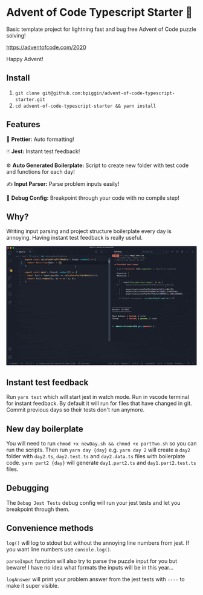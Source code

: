 # Advent of Code Typescript Starter 🎄

Basic template project for lightning fast and bug free Advent of Code puzzle solving!

https://adventofcode.com/2020

Happy Advent!

## Install

1. `git clone git@github.com:bpiggin/advent-of-code-typescript-starter.git`
2. `cd advent-of-code-typescript-starter && yarn install`

## Features

💅 **Prettier:** Auto formatting!

🃏 **Jest:** Instant test feedback!

⚙️ **Auto Generated Boilerplate:** Script to create new folder with test code and functions for each day!

✍️ **Input Parser:** Parse problem inputs easily!

🐛 **Debug Config:** Breakpoint through your code with no compile step!

## Why?

Writing input parsing and project structure boilerplate every day is annoying. Having instant test feedback is really useful.

![](misc/example.gif)

## Instant test feedback

Run `yarn test` which will start jest in watch mode. Run in vscode terminal for instant feedback. By default it will run for files that have changed in git. Commit previous days so their tests don't run anymore.

## New day boilerplate

You will need to run `chmod +x newDay.sh && chmod +x partTwo.sh` so you can run the scripts.
Then run `yarn day {day}` e.g. `yarn day 2` will create a `day2` folder with `day2.ts`, `day2.test.ts` and `day2.data.ts` files with boilerplate code.
`yarn part2 {day}` will generate `day1.part2.ts` and `day1.part2.test.ts` files.

## Debugging

The `Debug Jest Tests` debug config will run your jest tests and let you breakpoint through them.

## Convenience methods

`log()` will log to stdout but without the annoying line numbers from jest. If you want line numbers use `console.log()`.

`parseInput` function will also try to parse the puzzle input for you but beware! I have no idea what formats the inputs will be in this year...

`logAnswer` will print your problem answer from the jest tests with `----` to make it super visible.
